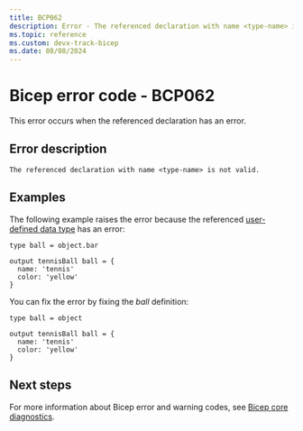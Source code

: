 ```yaml
---
title: BCP062
description: Error - The referenced declaration with name <type-name> is not valid.
ms.topic: reference
ms.custom: devx-track-bicep
ms.date: 08/08/2024
---
```


# Bicep error code - BCP062

This error occurs when the referenced declaration has an error.

## Error description

`The referenced declaration with name <type-name> is not valid.`

## Examples

The following example raises the error because the referenced [user-defined data type](../user-defined-data-types.md) has an error:

```bicep
type ball = object.bar

output tennisBall ball = {
  name: 'tennis'
  color: 'yellow'
}
```

You can fix the error by fixing the _ball_ definition:

```bicep
type ball = object

output tennisBall ball = {
  name: 'tennis'
  color: 'yellow'
}
```

## Next steps

For more information about Bicep error and warning codes, see [Bicep core diagnostics](../bicep-core-diagnostics.md).
